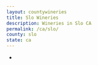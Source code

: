 ```yaml
---
layout: countywineries
title: Slo Wineries
description: Wineries in Slo CA
permalink: /ca/slo/
county: slo
state: ca
---
```

-
